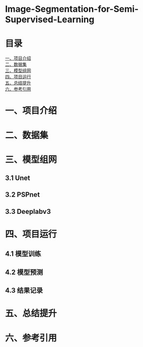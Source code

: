# Image-Segmentation-for-Semi-Supervised-Learning

# 目录
[一、项目介绍](#1)<br>
[二、数据集](#2)<br>
[三、模型组网](#3)<br>
[四、项目运行](#4)<br>
[五、总结提升](#5)<br>
[六、参考引用](#6)<br>

# 一、项目介绍

# 二、数据集

# 三、模型组网

## 3.1 Unet

## 3.2 PSPnet

## 3.3 Deeplabv3

# 四、项目运行

## 4.1 模型训练

## 4.2 模型预测

## 4.3 结果记录

# 五、总结提升

# 六、参考引用

